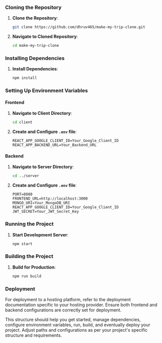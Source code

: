 ### Cloning the Repository

1. **Clone the Repository**:
   ```bash
   git clone https://github.com/dhruv465/make-my-trip-clone.git
   ```

2. **Navigate to Cloned Repository**:
   ```bash
   cd make-my-trip-clone
   ```

### Installing Dependencies

1. **Install Dependencies**:
   ```bash
   npm install
   ```

### Setting Up Environment Variables

#### Frontend

1. **Navigate to Client Directory**:
   ```bash
   cd client
   ```

2. **Create and Configure `.env` file**:
   ```
   REACT_APP_GOOGLE_CLIENT_ID=Your_Google_Client_ID
   REACT_APP_BACKEND_URL=Your_Backend_URL
   ```

#### Backend

1. **Navigate to Server Directory**:
   ```bash
   cd ../server
   ```

2. **Create and Configure `.env` file**:
   ```
   PORT=8080
   FRONTEND_URL=http://localhost:3000
   MONGO_URI=Your_MongoDB_URI
   REACT_APP_GOOGLE_CLIENT_ID=Your_Google_Client_ID
   JWT_SECRET=Your_JWT_Secret_Key
   ```

### Running the Project

1. **Start Development Server**:
   ```bash
   npm start
   ```

### Building the Project

1. **Build for Production**:
   ```bash
   npm run build
   ```

### Deployment

For deployment to a hosting platform, refer to the deployment documentation specific to your hosting provider. Ensure both frontend and backend configurations are correctly set for deployment.

This structure should help you get started, manage dependencies, configure environment variables, run, build, and eventually deploy your project. Adjust paths and configurations as per your project's specific structure and requirements.
